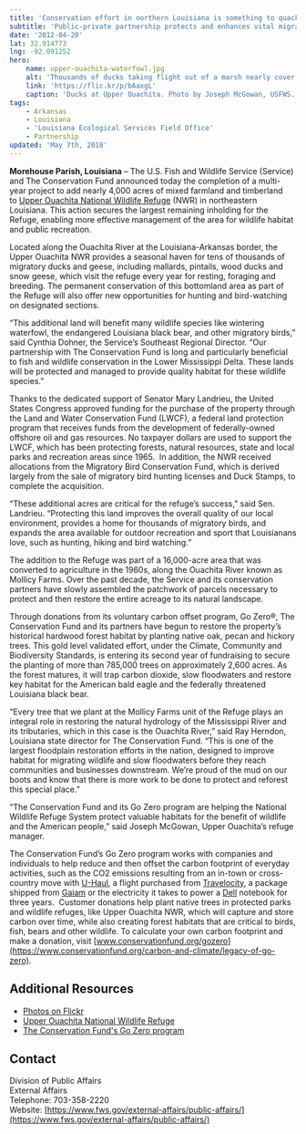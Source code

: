 ```yaml
---
title: 'Conservation effort in northern Louisiana is something to quack about'
subtitle: 'Public-private partnership protects and enhances vital migratory lands at Upper Ouachita National Wildlife Refuge'
date: '2012-04-20'
lat: 32.914773
lng: -92.091252
hero:
    name: upper-ouachita-waterfowl.jpg
    alt: 'Thousands of ducks taking flight out of a marsh nearly cover the sky.'
    link: 'https://flic.kr/p/bAaxgL'
    caption: 'Ducks at Upper Ouachita. Photo by Joseph McGowan, USFWS.'
tags:
    - Arkansas
    - Louisiana
    - 'Louisiana Ecological Services Field Office'
    - Partnership
updated: 'May 7th, 2018'
---
```


**Morehouse Parish, Louisiana** – The U.S. Fish and Wildlife Service (Service) and The Conservation Fund announced today the completion of a multi-year project to add nearly 4,000 acres of mixed farmland and timberland to [Upper Ouachita National Wildlife Refuge](http://www.fws.gov/upperouachita/) (NWR) in northeastern Louisiana. This action secures the largest remaining inholding for the Refuge, enabling more effective management of the area for wildlife habitat and public recreation.

Located along the Ouachita River at the Louisiana-Arkansas border, the Upper Ouachita NWR provides a seasonal haven for tens of thousands of migratory ducks and geese, including mallards, pintails, wood ducks and snow geese, which visit the refuge every year for resting, foraging and breeding. The permanent conservation of this bottomland area as part of the Refuge will also offer new opportunities for hunting and bird-watching on designated sections.

“This additional land will benefit many wildlife species like wintering waterfowl, the endangered Louisiana black bear, and other migratory birds,” said Cynthia Dohner, the Service’s Southeast Regional Director. “Our partnership with The Conservation Fund is long and particularly beneficial to fish and wildlife conservation in the Lower Mississippi Delta. These lands will be protected and managed to provide quality habitat for these wildlife species.”

Thanks to the dedicated support of Senator Mary Landrieu, the United States Congress approved funding for the purchase of the property through the Land and Water Conservation Fund (LWCF), a federal land protection program that receives funds from the development of federally-owned offshore oil and gas resources. No taxpayer dollars are used to support the LWCF, which has been protecting forests, natural resources, state and local parks and recreation areas since 1965.  In addition, the NWR received allocations from the Migratory Bird Conservation Fund, which is derived largely from the sale of migratory bird hunting licenses and Duck Stamps, to complete the acquisition.

“These additional acres are critical for the refuge’s success," said Sen. Landrieu. “Protecting this land improves the overall quality of our local environment, provides a home for thousands of migratory birds, and expands the area available for outdoor recreation and sport that Louisianans love, such as hunting, hiking and bird watching.”

The addition to the Refuge was part of a 16,000-acre area that was converted to agriculture in the 1960s, along the Ouachita River known as Mollicy Farms. Over the past decade, the Service and its conservation partners have slowly assembled the patchwork of parcels necessary to protect and then restore the entire acreage to its natural landscape.

Through donations from its voluntary carbon offset program, Go Zero®, The Conservation Fund and its partners have begun to restore the property’s historical hardwood forest habitat by planting native oak, pecan and hickory trees. This gold level validated effort, under the Climate, Community and Biodiversity Standards, is entering its second year of fundraising to secure the planting of more than 785,000 trees on approximately 2,600 acres. As the forest matures, it will trap carbon dioxide, slow floodwaters and restore key habitat for the American bald eagle and the federally threatened Louisiana black bear.

“Every tree that we plant at the Mollicy Farms unit of the Refuge plays an integral role in restoring the natural hydrology of the Mississippi River and its tributaries, which in this case is the Ouachita River,” said Ray Herndon, Louisiana state director for The Conservation Fund. “This is one of the largest floodplain restoration efforts in the nation, designed to improve habitat for migrating wildlife and slow floodwaters before they reach communities and businesses downstream. We’re proud of the mud on our boots and know that there is more work to be done to protect and reforest this special place.”

“The Conservation Fund and its Go Zero program are helping the National Wildlife Refuge System protect valuable habitats for the benefit of wildlife and the American people,” said Joseph McGowan, Upper Ouachita’s refuge manager.

The Conservation Fund’s Go Zero program works with companies and individuals to help reduce and then offset the carbon footprint of everyday activities, such as the CO2 emissions resulting from an in-town or cross-country move with [U-Haul](https://www.uhaul.com/), a flight purchased from [Travelocity](http://www.travelocity.com/), a package shipped from [Gaiam](http://www.gaiam.com/) or the electricity it takes to power a [Dell](http://dell.com/earth) notebook for three years.  Customer donations help plant native trees in protected parks and wildlife refuges, like Upper Ouachita NWR, which will capture and store carbon over time, while also creating forest habitats that are critical to birds, fish, bears and other wildlife. To calculate your own carbon footprint and make a donation, visit [www.conservationfund.org/gozero](https://www.conservationfund.org/carbon-and-climate/legacy-of-go-zero).

## Additional Resources

* [Photos on Flickr](http://bit.ly/IDMB6k)
* [Upper Ouachita National Wildlife Refuge](https://www.fws.gov/upperouachita/)
* [The Conservation Fund's Go Zero program](https://www.conservationfund.org/carbon-and-climate/legacy-of-go-zero)

## Contact

Division of Public Affairs  
External Affairs  
Telephone: 703-358-2220  
Website: [https://www.fws.gov/external-affairs/public-affairs/](https://www.fws.gov/external-affairs/public-affairs/)
